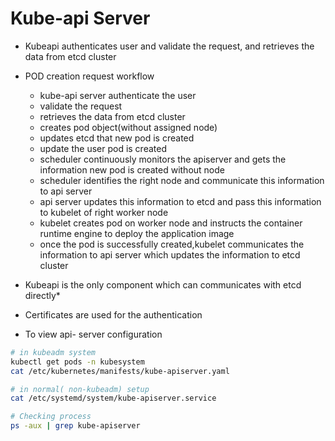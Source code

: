 # Kube-api Server

- Kubeapi authenticates user and validate the request, and retrieves the data from etcd cluster

- POD creation request workflow
  - kube-api server authenticate the user
  - validate the request
  - retrieves the data from etcd cluster
  - creates pod object(without assigned node)
  - updates etcd that new pod is created
  - update the user pod is created
  - scheduler continuously monitors the apiserver and gets the information new pod is created without node
  - scheduler identifies the right node and communicate this information to api server
  - api server updates this information to etcd and pass this information to kubelet of right worker node
  - kubelet creates pod on worker node and instructs the container runtime engine to deploy the application image
  - once the pod is successfully created,kubelet communicates the information to api server which updates the information to etcd 
    cluster

* Kubeapi is the only component which can communicates with etcd directly*

- Certificates are used for the authentication

- To view api- server configuration

~~~bash
# in kubeadm system
kubectl get pods -n kubesystem
cat /etc/kubernetes/manifests/kube-apiserver.yaml

# in normal( non-kubeadm) setup
cat /etc/systemd/system/kube-apiserver.service

# Checking process
ps -aux | grep kube-apiserver